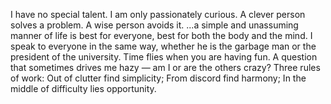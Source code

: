 I have no special talent. I am only passionately curious.
A clever person solves a problem. A wise person avoids it.
...a simple and unassuming manner of life is best for everyone, best for both the body and the mind.
I speak to everyone in the same way, whether he is the garbage man or the president of the university.
Time flies when you are having fun.
A question that sometimes drives me hazy — am I or are the others crazy?
Three rules of work: Out of clutter find simplicity; From discord find harmony; In the middle of difficulty lies opportunity.
